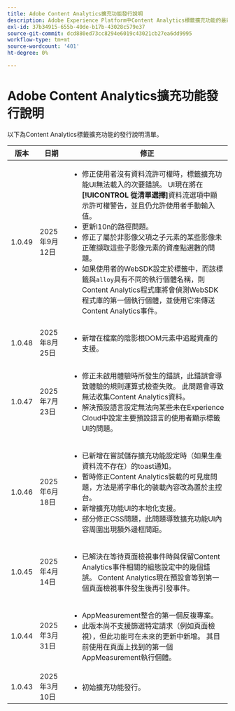 ```yaml
---
title: Adobe Content Analytics擴充功能發行說明
description: Adobe Experience Platform中Content Analytics標籤擴充功能的最新發行說明。
exl-id: 37b34915-655b-40de-b17b-43028c579e37
source-git-commit: dcd880ed73cc8294e6019c43021cb27ea6dd9995
workflow-type: tm+mt
source-wordcount: '401'
ht-degree: 0%

---
```


# Adobe Content Analytics擴充功能發行說明

以下為Content Analytics標籤擴充功能的發行說明清單。

| 版本 | 日期 | 修正 |
|---|---|---|
| 1.0.49 | 2025年9月12日 | <ul><li>修正使用者沒有資料流許可權時，標籤擴充功能UI無法載入的次要錯誤。 UI現在將在&#x200B;**[!UICONTROL 從清單選擇]**&#x200B;資料流選項中顯示許可權警告，並且仍允許使用者手動輸入值。</li><li>更新l10n的路徑問題。</li><li>修正了屬於非影像父項之子元素的某些影像未正確擷取這些子影像元素的資產點選數的問題。</li><li>如果使用者的WebSDK設定於標籤中，而該標籤與`alloy`具有不同的執行個體名稱，則Content Analytics程式庫將會偵測WebSDK程式庫的第一個執行個體，並使用它來傳送Content Analytics事件。</li></ul> |
| 1.0.48 | 2025年8月25日 | <ul><li>新增在檔案的陰影根DOM元素中追蹤資產的支援。</li></ul> |
| 1.0.47 | 2025年7月23日 | <ul><li>修正未啟用體驗時所發生的錯誤，此錯誤會導致體驗的規則運算式檢查失敗。 此問題會導致無法收集Content Analytics資料。</li><li>解決預設語言設定無法向某些未在Experience Cloud中設定主要預設語言的使用者顯示標籤UI的問題。</li></ul> |
| 1.0.46 | 2025年6月18日 | <ul><li>已新增在嘗試儲存擴充功能設定時（如果生產資料流不存在）的toast通知。</li><li>暫時修正Content Analytics裝載的可見度問題，方法是將字串化的裝載內容改為置於主控台。</li><li>新增擴充功能UI的本地化支援。</li><li>部分修正CSS問題，此問題導致擴充功能UI內容周圍出現額外邊框間距。</li></ul> |
| 1.0.45 | 2025年4月14日 | <ul><li>已解決在等待頁面檢視事件時與保留Content Analytics事件相關的組態設定中的幾個錯誤。 Content Analytics現在預設會等到第一個頁面檢視事件發生後再引發事件。</li></ul> |
| 1.0.44 | 2025年3月31日 | <ul><li>AppMeasurement整合的第一個反複專案。</li><li>此版本尚不支援篩選特定請求（例如頁面檢視），但此功能可在未來的更新中新增。 其目前使用在頁面上找到的第一個AppMeasurement執行個體。</li></ul> |
| 1.0.43 | 2025年3月10日 | <ul><li>初始擴充功能發行。</li></ul> |
